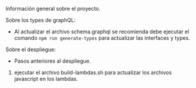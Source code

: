 Información general sobre el proyecto.

Sobre los types de graphQL:
- Al actualizar el archivo schema.graphql se recomienda debe ejecutar el comando
  ```npm run generate-types```
  para actualizar las interfaces y types.

Sobre el despliegue:
  - Pasos anteriores al despliegue.
  1. ejecutar el archivo build-lambdas.sh para actualizar los archivos javascript en los lambdas.



